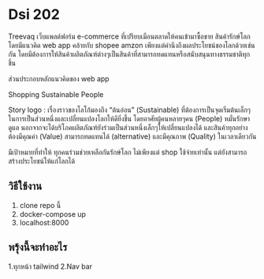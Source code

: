 # Dsi 202
Treevaq เว็บแพลต์ฟอร์ม e-commerce ที่เปรียบเมือนตลาดให้คนเข้ามาซื้อขาย สินค้ารักษ์โลก โดยมีแนวคิด web app คล้ายกับ shopee amzon เพียงแต่คำนึงถึงผลประโยชน์ของโลกด้วยเช่นกัน โดยมีต้องการให้สินค้าผลิตภัณฑ์ต่างๆเป็นสินค้าที่สามารถทดแทนหรือสนับสนุนทางธรรมชาติทุกชิ้น 

ส่วนประกอบหลักแนวคิดของ web app

Shopping
Sustainable
People

Story logo : 
	เรื่องราวของโลโก้มองถึง “ต้นอ่อน” (Sustainable) ที่ต้องการเป็นจุดเริ่มต้นเล็กๆในการเป็นส่วนหนึ่งและเปลี่ยนแปลงโลกให้ดียิ่งขึ้น โดยอาศัยผู้คนหลายๆคน (People) หมั่นรักษาดูแล นอกจากจะได้บริโภคผลิตภัณฑ์ยังร่วมเป็นส่วนหนึ่งเล็กๆให้เปลี่ยนแปลงได้ และสินค้าทุกอย่างต้องมีคุณค่า (Value) สามารถทดแทนได้ (alternative) และมีคุณภาพ (Quality) ในเวลาเดียวกัน

มีเป้าหมายที่ทำให้ ทุกคนร่วมช่วยเหลือกันรักษ์โลก ไม่เพียงแต่ shop ใช้จ่ายเท่านั้น แต่ยังสามารถสร้างประโยชน์ให้แก่โลกได้

## วิธีใช้งาน
1. clone repo นี้
2. docker-compose up
3. localhost:8000

## พรุ้งนี้จะทำอะไร 
1.ทุกหน้า tailwind
2.Nav bar


